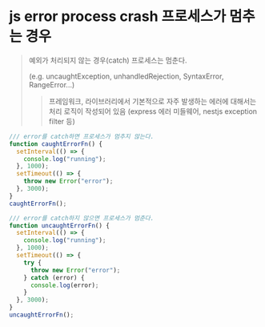 # js error process crash 프로세스가 멈추는 경우

> 예외가 처리되지 않는 경우(catch) 프로세스는 멈춘다.
>
> (e.g. uncaughtException, unhandledRejection, SyntaxError, RangeError...)
>
> > 프레임워크, 라이브러리에서 기본적으로 자주 발생하는 에러에 대해서는 처리 로직이 작성되어 있음 (express 에러 미들웨어, nestjs exception filter 등)

```js
/// error를 catch하면 프로세스가 멈추지 않는다.
function caughtErrorFn() {
  setInterval(() => {
    console.log("running");
  }, 1000);
  setTimeout(() => {
    throw new Error("error");
  }, 3000);
}
caughtErrorFn();

/// error를 catch하지 않으면 프로세스가 멈춘다.
function uncaughtErrorFn() {
  setInterval(() => {
    console.log("running");
  }, 1000);
  setTimeout(() => {
    try {
      throw new Error("error");
    } catch (error) {
      console.log(error);
    }
  }, 3000);
}
uncaughtErrorFn();
```
